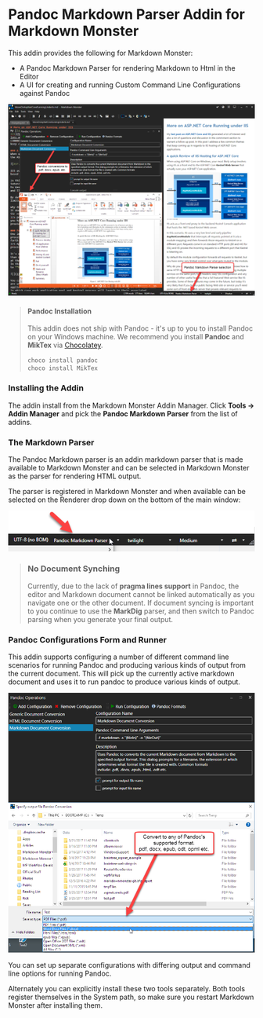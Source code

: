 # Pandoc Markdown Parser Addin for Markdown Monster

This addin provides the following for Markdown Monster:

* A Pandoc Markdown Parser for rendering Markdown to Html in the Editor
* A UI for creating and running Custom Command Line Configurations against Pandoc

![Pandoc Markdown Monster Addin Features](PanDocMarkdownParserAddin/screenshot.png)


> #### Pandoc Installation
>This addin does not ship with Pandoc - it's up to you to install Pandoc on your Windows machine. We recommend you install **Pandoc** and **MikTex** via [Chocolatey](https://chocolatey.org/).
> ```dos
> choco install pandoc
> choco install MikTex  
> ```

### Installing the Addin
The addin install from the Markdown Monster Addin Manager. Click **Tools -> Addin Manager** and pick the **Pandoc Markdown Parser** from the list of addins.

### The Markdown Parser
The Pandoc Markdown parser is an addin markdown parser that is made available to Markdown Monster and can be selected in Markdown Monster as the parser for rendering HTML output.

The parser is registered in Markdown Monster and when available can be selected on the Renderer drop down on the bottom of the main window:

![](MarkdownParser.png)

> ### No Document Synching
> Currently, due to the lack of **pragma lines support** in Pandoc, the editor and Markdown document cannot be linked automatically as you navigate one or the other document. If document syncing is important to you continue to use the **MarkDig** parser, and then switch to Pandoc parsing when you generate your final output.

### Pandoc Configurations Form and Runner
This addin supports configuring a number of different command line scenarios for running Pandoc and producing various kinds of output from the current document. This will pick up the currently active markdown document and uses it to run pandoc to produce various kinds of output.

![](ConfigurationsWindows.png)

You can set up separate configurations with differing output and command line options for running Pandoc.

Alternately you can explicitly install these two tools separately. Both tools register themselves in the System path, so make sure you restart Markdown Monster after installing them.